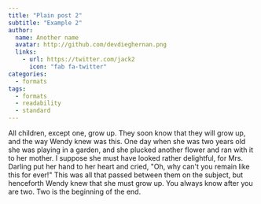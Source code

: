 ```yaml
---
title: "Plain post 2"
subtitle: "Example 2"
author:
  name: Another name
  avatar: http://github.com/devdieghernan.png
  links:
    - url: https://twitter.com/jack2
      icon: "fab fa-twitter"
categories:
  - formats
tags:
  - formats
  - readability
  - standard
---
```


All children, except one, grow up. They soon know that they will grow up, and the way Wendy knew was this. One day when she was two years old she was playing in a garden, and she plucked another flower and ran with it to her mother. I suppose she must have looked rather delightful, for Mrs. Darling put her hand to her heart and cried, "Oh, why can't you remain like this for ever!" This was all that passed between them on the subject, but henceforth Wendy knew that she must grow up. You always know after you are two. Two is the beginning of the end.